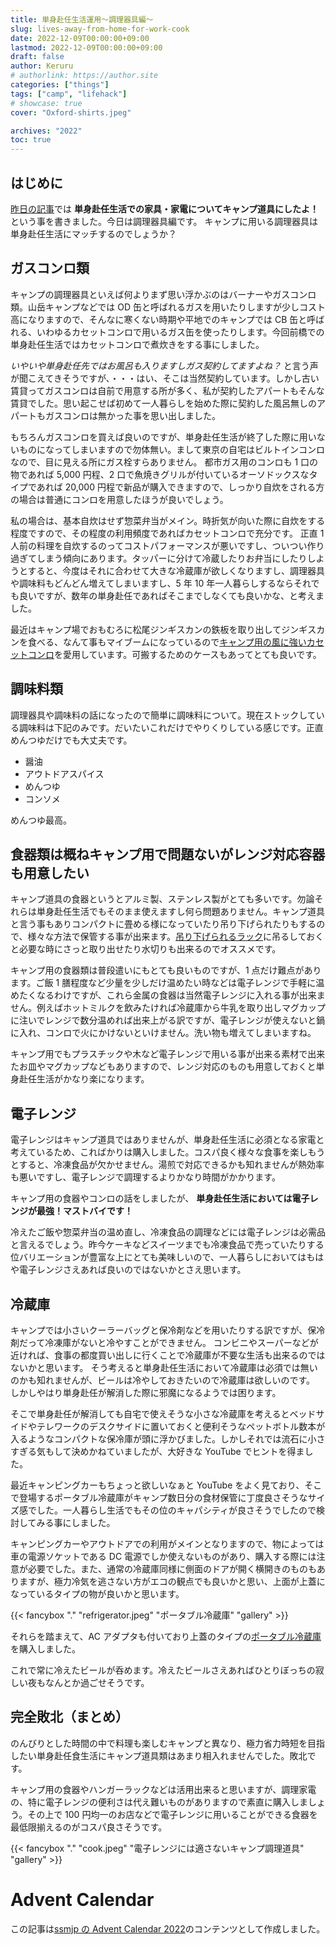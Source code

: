 ```yaml
---
title: 単身赴任生活運用〜調理器具編〜
slug: lives-away-from-home-for-work-cook
date: 2022-12-09T00:00:00+09:00
lastmod: 2022-12-09T00:00:00+09:00
draft: false
author: Keruru
# authorlink: https://author.site
categories: ["things"]
tags: ["camp", "lifehack"]
# showcase: true
cover: "Oxford-shirts.jpeg"

archives: "2022"
toc: true
---
```


<!-- {{< fancybox "." "photos.jpeg" "alt text" "gallery" >}} -->

## はじめに

[昨日の記事](/posts/2022/12/08/単身赴任生活運用家具家電編/)では **単身赴任生活での家具・家電についてキャンプ道具にしたよ！** という事を書きました。今日は調理器具編です。
キャンプに用いる調理器具は単身赴任生活にマッチするのでしょうか？

## ガスコンロ類

キャンプの調理器具といえば何よりまず思い浮かぶのはバーナーやガスコンロ類。山岳キャンプなどでは OD 缶と呼ばれるガスを用いたりしますが少しコスト高になりますので、そんなに寒くない時期や平地でのキャンプでは CB 缶と呼ばれる、いわゆるカセットコンロで用いるガス缶を使ったりします。今回前橋での単身赴任生活ではカセットコンロで煮炊きをする事にしました。

_いやいや単身赴任先ではお風呂も入りますしガス契約してますよね？_ と言う声が聞こえてきそうですが、・・・はい、そこは当然契約しています。しかし古い賃貸ってガスコンロは自前で用意する所が多く、私が契約したアパートもそんな賃貸でした。思い起こせば初めて一人暮らしを始めた際に契約した風呂無しのアパートもガスコンロは無かった事を思い出しました。

もちろんガスコンロを買えば良いのですが、単身赴任生活が終了した際に用いないものになってしまいますので勿体無い。まして東京の自宅はビルトインコンロなので、目に見える所にガス栓すらありません。
都市ガス用のコンロも 1 口の物であれば 5,000 円程、2 口で魚焼きグリルが付いているオーソドックスなタイプであれば 20,000 円程で新品が購入できますので、しっかり自炊をされる方の場合は普通にコンロを用意したほうが良いでしょう。

私の場合は、基本自炊はせず惣菜弁当がメイン。時折気が向いた際に自炊をする程度ですので、その程度の利用頻度であればカセットコンロで充分です。
正直 1 人前の料理を自炊するのってコストパフォーマンスが悪いですし、ついつい作り過ぎてしまう傾向にあります。タッパーに分けて冷蔵したりお弁当にしたりしようとすると、今度はそれに合わせて大きな冷蔵庫が欲しくなりますし、調理器具や調味料もどんどん増えてしまいますし、5 年 10 年一人暮らしするならそれでも良いですが、数年の単身赴任であればそこまでしなくても良いかな、と考えました。

最近はキャンプ場でおもむろに松尾ジンギスカンの鉄板を取り出してジンギスカンを食べる、なんて事もマイブームになっているので[キャンプ用の風に強いカセットコンロ](https://amzn.to/3AS685N)を愛用しています。可搬するためのケースもあってとても良いです。

## 調味料類

調理器具や調味料の話になったので簡単に調味料について。現在ストックしている調味料は下記のみです。だいたいこれだけでやりくりしている感じです。正直めんつゆだけでも大丈夫です。

- 醤油
- アウトドアスパイス
- めんつゆ
- コンソメ

めんつゆ最高。

## 食器類は概ねキャンプ用で問題ないがレンジ対応容器も用意したい

キャンプ道具の食器というとアルミ製、ステンレス製がとても多いです。勿論それらは単身赴任生活でもそのまま使えますし何ら問題ありません。キャンプ道具と言う事もありコンパクトに畳める様になっていたり吊り下げられたりもするので、様々な方法で保管する事が出来ます。[吊り下げられるラック](https://amzn.to/3F4Gkoo)に吊るしておくと必要な時にさっと取り出せたり水切りも出来るのでオススメです。

キャンプ用の食器類は普段遣いにもとても良いものですが、1 点だけ難点があります。ご飯 1 膳程度など少量を少しだけ温めたい時などは電子レンジで手軽に温めたくなるわけですが、これら金属の食器は当然電子レンジに入れる事が出来ません。例えばホットミルクを飲みたければ冷蔵庫から牛乳を取り出しマグカップに注いでレンジで数分温めれば出来上がる訳ですが、電子レンジが使えないと鍋に入れ、コンロで火にかけないといけません。洗い物も増えてしまいますね。

キャンプ用でもプラスチックや木など電子レンジで用いる事が出来る素材で出来たお皿やマグカップなどもありますので、レンジ対応のものも用意しておくと単身赴任生活がかなり楽になります。

## 電子レンジ

電子レンジはキャンプ道具ではありませんが、単身赴任生活に必須となる家電と考えているため、こればかりは購入しました。コスパ良く様々な食事を楽しもうとすると、冷凍食品が欠かせません。湯煎で対応できるかも知れませんが熱効率も悪いですし、電子レンジで調理するよりかなり時間がかかります。

キャンプ用の食器やコンロの話をしましたが、 **単身赴任生活においては電子レンジが最強！マストバイです！**

冷えたご飯や惣菜弁当の温め直し、冷凍食品の調理などには電子レンジは必需品と言えるでしょう。昨今ケーキなどスイーツまでも冷凍食品で売っていたりする位バリエーションが豊富な上にとても美味しいので、一人暮らしにおいてはもはや電子レンジさえあれば良いのではないかとさえ思います。

## 冷蔵庫

キャンプでは小さいクーラーバッグと保冷剤などを用いたりする訳ですが、保冷剤だって冷凍庫がないと冷やすことができません。
コンビニやスーパーなどが近ければ、食事の都度買い出しに行くことで冷蔵庫が不要な生活も出来るのではないかと思います。
そう考えると単身赴任生活において冷蔵庫は必須では無いのかも知れませんが、ビールは冷やしておきたいので冷蔵庫は欲しいのです。
しかしやはり単身赴任が解消した際に邪魔になるようでは困ります。

そこで単身赴任が解消しても自宅で使えそうな小さな冷蔵庫を考えるとベッドサイドやテレワークのデスクサイドに置いておくと便利そうなペットボトル数本が入るようなコンパクトな保冷庫が頭に浮かびました。しかしそれでは流石に小さすぎる気もして決めかねていましたが、大好きな YouTube でヒントを得ました。

最近キャンピングカーもちょっと欲しいなぁと YouTube をよく見ており、そこで登場するポータブル冷蔵庫がキャンプ数日分の食材保管に丁度良さそうなサイズ感でした。一人暮らし生活でもその位のキャパシティが良さそうでしたので検討してみる事にしました。

キャンピングカーやアウトドアでの利用がメインとなりますので、物によっては車の電源ソケットである DC 電源でしか使えないものがあり、購入する際には注意が必要でした。また、通常の冷蔵庫同様に側面のドアが開く横開きのものもありますが、極力冷気を逃さない方がエコの観点でも良いかと思い、上面が上蓋になっているタイプの物が良いかと思います。

{{< fancybox "." "refrigerator.jpeg" "ポータブル冷蔵庫" "gallery" >}}

それらを踏まえて、AC アダプタも付いており上蓋のタイプの[ポータブル冷蔵庫](https://amzn.to/3B00puO)を購入しました。

これで常に冷えたビールが呑めます。冷えたビールさえあればひとりぼっちの寂しい夜もなんとか過ごせそうです。

## 完全敗北（まとめ）

のんびりとした時間の中で料理も楽しむキャンプと異なり、極力省力時短を目指したい単身赴任食生活にキャンプ道具類はあまり相入れませんでした。敗北です。

キャンプ用の食器やハンガーラックなどは活用出来ると思いますが、調理家電の、特に電子レンジの便利さは代え難いものがありますので素直に購入しましょう。その上で 100 円均一のお店などで電子レンジに用いることができる食器を最低限揃えるのがコスパ良さそうです。

{{< fancybox "." "cook.jpeg" "電子レンジには適さないキャンプ調理道具" "gallery" >}}

# Advent Calendar

この記事は[ssmjp の Advent Calendar 2022](https://adventar.org/calendars/8092)のコンテンツとして作成しました。
